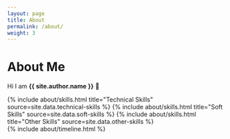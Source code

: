 ```yaml
---
layout: page
title: About
permalink: /about/
weight: 3
---
```


# **About Me**

Hi I am **{{ site.author.name }}** :wave:

<div class="row">
{% include about/skills.html title="Technical Skills" source=site.data.technical-skills %}
{% include about/skills.html title="Soft Skills" source=site.data.soft-skills %}
{% include about/skills.html title="Other Skills" source=site.data.other-skills %}
</div>

<div class="row">
{% include about/timeline.html %}
</div>